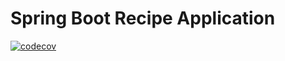 # Spring Boot Recipe Application
[![codecov](https://codecov.io/gh/sleethma/spring5-recipe-app/branch/master/graph/badge.svg)](https://codecov.io/gh/sleethma/spring5-recipe-app)